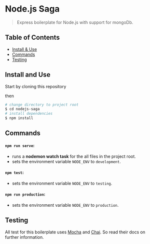 # Node.js Saga

> Express boilerplate for Node.js with support for mongoDb.

## Table of Contents
* [Install & Use](#install-and-use)
* [Commands](#commands)
* [Testing](#testing)

## Install and Use

Start by cloning this repository

then

```sh
# change directory to project root
$ cd nodejs-saga
# install dependencies
$ npm install
```

## Commands

#### `npm run serve`:
- runs a **nodemon watch task** for the all files in the project root.
- sets the environment variable `NODE_ENV` to `development`.

#### `npm test`:
- sets the environment variable `NODE_ENV` to `testing`.

#### `npm run production`:
- sets the environment variable `NODE_ENV` to `production`.

## Testing

All test for this boilerplate uses [Mocha](https://github.com/mochajs/mocha) and [Chai](https://github.com/chaijs/chai). So read their docs on further information.